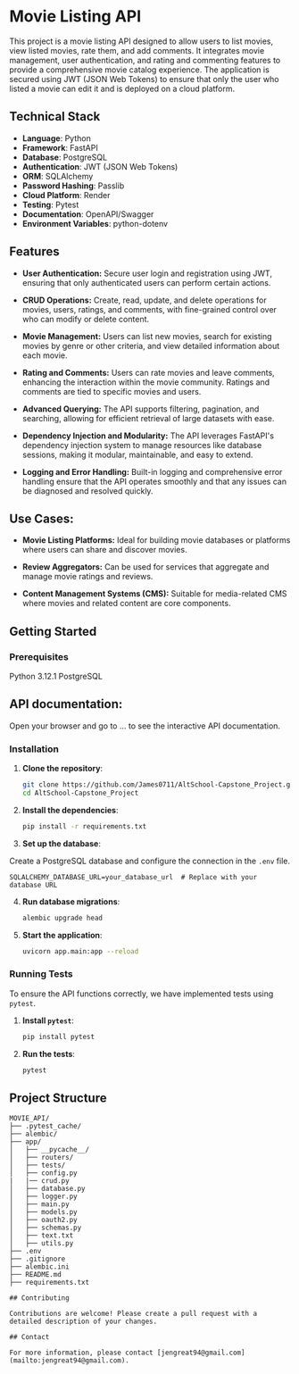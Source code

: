 # Movie Listing API

This project is a movie listing API designed to allow users to list movies, view listed movies, rate them, and add comments. It integrates movie management, user authentication, and rating and commenting features to provide a comprehensive movie catalog experience. The application is secured using JWT (JSON Web Tokens) to ensure that only the user who listed a movie can edit it and is deployed on a cloud platform.

## Technical Stack

- **Language**: Python
- **Framework**: FastAPI
- **Database**: PostgreSQL
- **Authentication**: JWT (JSON Web Tokens)
- **ORM**: SQLAlchemy
- **Password Hashing**: Passlib
- **Cloud Platform**: Render
- **Testing**: Pytest
- **Documentation**: OpenAPI/Swagger
- **Environment Variables**: python-dotenv


## Features

- **User Authentication:**
Secure user login and registration using JWT, ensuring that only authenticated users can perform certain actions.

- **CRUD Operations:**
Create, read, update, and delete operations for movies, users, ratings, and comments, with fine-grained control over who can modify or delete content.

- **Movie Management:**
Users can list new movies, search for existing movies by genre or other criteria, and view detailed information about each movie.

- **Rating and Comments:**
Users can rate movies and leave comments, enhancing the interaction within the movie community. Ratings and comments are tied to specific movies and users.

- **Advanced Querying:**
The API supports filtering, pagination, and searching, allowing for efficient retrieval of large datasets with ease.

- **Dependency Injection and Modularity:**
The API leverages FastAPI's dependency injection system to manage resources like database sessions, making it modular, maintainable, and easy to extend.

- **Logging and Error Handling:**
Built-in logging and comprehensive error handling ensure that the API operates smoothly and that any issues can be diagnosed and resolved quickly.


## Use Cases:

- **Movie Listing Platforms:** Ideal for building movie databases or platforms where users can share and discover movies.

- **Review Aggregators:** Can be used for services that aggregate and manage movie ratings and reviews.

- **Content Management Systems (CMS):** Suitable for media-related CMS where movies and related content are core components.

## Getting Started

### Prerequisites

Python 3.12.1
PostgreSQL

## API documentation:

Open your browser and go to ... to see the interactive API documentation.


### Installation

1. **Clone the repository**:

   ```sh
   git clone https://github.com/James0711/AltSchool-Capstone_Project.git
   cd AltSchool-Capstone_Project
   ``` 

2. **Install the dependencies**:

    ```sh
    pip install -r requirements.txt
    ```

3. **Set up the database**: 

Create a PostgreSQL database and configure the connection in the `.env` file.
```
SQLALCHEMY_DATABASE_URL=your_database_url  # Replace with your database URL
```

4. **Run database migrations**:

   ```sh
   alembic upgrade head
   ```

5. **Start the application**:

    ```sh
    uvicorn app.main:app --reload
    ```

### Running Tests

To ensure the API functions correctly, we have implemented tests using `pytest`.

1. **Install `pytest`**:

   ```sh
   pip install pytest
   ```

2. **Run the tests**:
   ```sh
   pytest
   ```

## Project Structure

```
MOVIE_API/
├── .pytest_cache/
├── alembic/      
├── app/
│   ├── __pycache__/
│   ├── routers/
│   ├── tests/
│   ├── config.py
|   |── crud.py
│   ├── database.py
│   ├── logger.py
│   ├── main.py
│   ├── models.py
│   ├── oauth2.py
│   ├── schemas.py
│   ├── text.txt
│   ├── utils.py
├── .env
├── .gitignore
├── alembic.ini
├── README.md 
├── requirements.txt

## Contributing

Contributions are welcome! Please create a pull request with a detailed description of your changes.

## Contact

For more information, please contact [jengreat94@gmail.com](mailto:jengreat94@gmail.com).